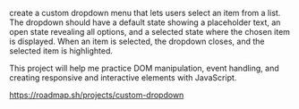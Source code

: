 create a custom dropdown menu that lets users select an item from a list. The dropdown should have a default state showing a placeholder text, an open state revealing all options, and a selected state where the chosen item is displayed. When an item is selected, the dropdown closes, and the selected item is highlighted.

This project will help me practice DOM manipulation, event handling, and creating responsive and interactive elements with JavaScript.

https://roadmap.sh/projects/custom-dropdown
